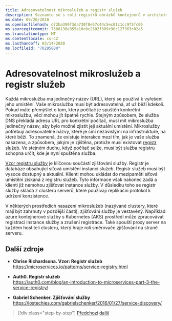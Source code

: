```yaml
---
title: Adresovatelnost mikroslužeb a registr služeb
description: Seznamte se s rolí registrů obrázků kontejnerů v architektuře mikroslužeb.
ms.date: 09/20/2018
ms.openlocfilehash: d72ba399f3da730f0e57c44c5ec01c1cc9f5fc05
ms.sourcegitcommit: 7588136e355e10cbc2582f389c90c127363c02a5
ms.translationtype: MT
ms.contentlocale: cs-CZ
ms.lasthandoff: 03/14/2020
ms.locfileid: "70295880"
---
```

# <a name="microservices-addressability-and-the-service-registry"></a>Adresovatelnost mikroslužeb a registr služeb

Každá mikroslužba má jedinečný název (URL), který se používá k vyřešení jeho umístění. Vaše mikroslužba musí být adresovatelná, ať už běží kdekoli. Pokud máte přemýšlet o tom, který počítač je spuštěn konkrétní mikroslužbu, věci mohou jít špatně rychle. Stejným způsobem, že služba DNS překládá adresu URL pro konkrétní počítač, musí mít mikroslužba jedinečný název, aby bylo možné zjistit její aktuální umístění. Mikroslužby potřebují adresovatelné názvy, které je činí nezávislými na infrastruktuře, na které běží. To znamená, že existuje interakce mezi tím, jak je vaše služba nasazena, a způsobem, jakým je zjištěna, protože musí existovat [registr služeb](https://microservices.io/patterns/service-registry.html). Ve stejném duchu, když počítač selže, musí být služba registru schopna určit, kde je nyní spuštěna služba.

[Vzor registru služby](https://microservices.io/patterns/service-registry.html) je klíčovou součástí zjišťování služby. Registr je databáze obsahující síťová umístění instancí služeb. Registr služeb musí být vysoce dostupný a aktuální. Klienti mohou ukládat do mezipaměti síťová umístění získaná z registru služeb. Tyto informace však nakonec zadá a klienti již nemohou zjišťovat instance služby. V důsledku toho se registr služby skládá z clusteru serverů, které používají replikační protokol k udržení konzistence.

V některých prostředích nasazení mikroslužeb (nazývané clustery, které mají být zahrnuty v pozdější části), zjišťování služby je vestavěný. Například azure kontejnerové služby s Kubernetes (AKS) prostředí může zpracovávat registraci instance služby a zrušení registrace. Také spouští proxy server na každém hostiteli clusteru, který hraje roli směrovače zjišťování na straně serveru.

## <a name="additional-resources"></a>Další zdroje

- **Chrise Richardsona. Vzor: Registr služeb** \
  <https://microservices.io/patterns/service-registry.html>

- **Auth0. Registr služeb** \
  <https://auth0.com/blog/an-introduction-to-microservices-part-3-the-service-registry/>

- **Gabriel Schenker. Zjišťování služby** \
  <https://lostechies.com/gabrielschenker/2016/01/27/service-discovery/>

>[!div class="step-by-step"]
>[Předchozí](maintain-microservice-apis.md)
>[další](microservice-based-composite-ui-shape-layout.md)
